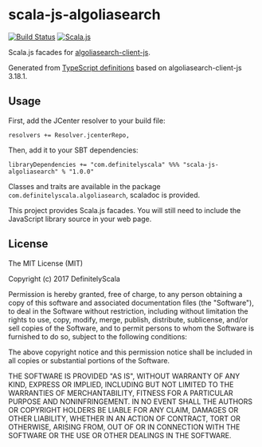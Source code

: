 scala-js-algoliasearch
===============

[![Build Status](https://travis-ci.org/DefinitelyScala/scala-js-algoliasearch.svg?branch=master)](https://travis-ci.org/DefinitelyScala/scala-js-algoliasearch)
[![Scala.js](https://www.scala-js.org/assets/badges/scalajs-0.6.15.svg)](https://www.scala-js.org/)

Scala.js facades for [algoliasearch-client-js](https://github.com/algolia/algoliasearch-client-js).

Generated from [TypeScript definitions](https://github.com/DefinitelyTyped/DefinitelyTyped/tree/master/algoliasearch) based on algoliasearch-client-js 3.18.1.

Usage
-----

First, add the JCenter resolver to your build file:
 
```
resolvers += Resolver.jcenterRepo,
```

Then, add it to your SBT dependencies:

```
libraryDependencies += "com.definitelyscala" %%% "scala-js-algoliasearch" % "1.0.0"
```

Classes and traits are available in the package `com.definitelyscala.algoliasearch`, scaladoc is provided.

This project provides Scala.js facades. You will still need to include the JavaScript library source in your web page.

License
-------

The MIT License (MIT)

Copyright (c) 2017 DefinitelyScala

Permission is hereby granted, free of charge, to any person obtaining a copy of this software and associated documentation files (the "Software"), to deal in the Software without restriction, including without limitation the rights to use, copy, modify, merge, publish, distribute, sublicense, and/or sell copies of the Software, and to permit persons to whom the Software is furnished to do so, subject to the following conditions:

The above copyright notice and this permission notice shall be included in all copies or substantial portions of the Software.

THE SOFTWARE IS PROVIDED "AS IS", WITHOUT WARRANTY OF ANY KIND, EXPRESS OR IMPLIED, INCLUDING BUT NOT LIMITED TO THE WARRANTIES OF MERCHANTABILITY, FITNESS FOR A PARTICULAR PURPOSE AND NONINFRINGEMENT. IN NO EVENT SHALL THE AUTHORS OR COPYRIGHT HOLDERS BE LIABLE FOR ANY CLAIM, DAMAGES OR OTHER LIABILITY, WHETHER IN AN ACTION OF CONTRACT, TORT OR OTHERWISE, ARISING FROM, OUT OF OR IN CONNECTION WITH THE SOFTWARE OR THE USE OR OTHER DEALINGS IN THE SOFTWARE.

